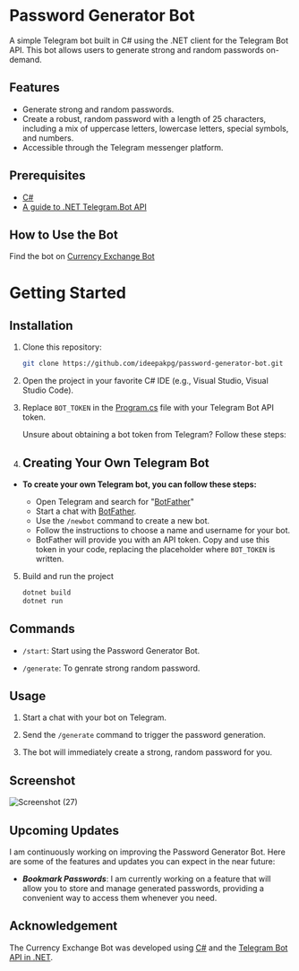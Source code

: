 # Password Generator Bot

A simple Telegram bot built in C# using the .NET client for the Telegram Bot API. This bot allows users to generate strong and random passwords on-demand.

## Features
- Generate strong and random passwords.
- Create a robust, random password with a length of 25 characters, including a mix of uppercase letters, lowercase letters, special symbols, and numbers.
- Accessible through the Telegram messenger platform.

## Prerequisites
 - [C#](https://dotnet.microsoft.com/en-us/learn/csharp)
 - [A guide to .NET Telegram.Bot API](https://telegrambots.github.io/book/)

## How to Use the Bot

Find the bot on [Currency Exchange Bot](https://t.me/random_passgen_bot)


# Getting Started

## Installation

1. Clone this repository:
   ```sh
   git clone https://github.com/ideepakpg/password-generator-bot.git

2. Open the project in your favorite C# IDE (e.g., Visual Studio, Visual Studio Code).

3. Replace ```BOT_TOKEN``` in the [Program.cs](https://github.com/ideepakpg/password-generator-bot/blob/main/Program.cs) file with your Telegram Bot API token.

    Unsure about obtaining a bot token from Telegram? Follow these steps:

4. ## Creating Your Own Telegram Bot

- **To create your own Telegram bot, you can follow these steps:**
  
  - Open Telegram and search for "[BotFather](https://t.me/BotFather)"
  - Start a chat with [BotFather](https://t.me/BotFather).
  - Use the ```/newbot``` command to create a new bot.
  - Follow the instructions to choose a name and username for your bot.
  - BotFather will provide you with an API token. Copy and use this token in your code, replacing the placeholder where ```BOT_TOKEN``` is written.

5. Build and run the project
   ```sh
   dotnet build
   dotnet run

## Commands
- `/start`: Start using the Password Generator Bot.

- `/generate`: To genrate strong random password.

## Usage

1. Start a chat with your bot on Telegram.

2. Send the `/generate` command to trigger the password generation.

3. The bot will immediately create a strong, random password for you.

## Screenshot

![Screenshot (27)](https://github.com/ideepakpg/password-generator-bot/assets/123804790/f322ec71-e499-484e-97fc-46c537c4348f)

  
## Upcoming Updates
I am continuously working on improving the Password Generator Bot. Here are some of the features and updates you can expect in the near future:

- ***Bookmark Passwords***: I am currently working on a feature that will allow you to store and manage generated passwords, providing a convenient way to access them whenever you need.

## Acknowledgement
The Currency Exchange Bot was developed using [C#](https://dotnet.microsoft.com/en-us/learn/csharp) and the [Telegram Bot API in .NET](https://github.com/TelegramBots/Telegram.Bot).




